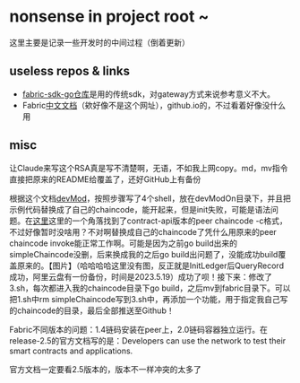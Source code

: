 # nonsense in project root ~
这里主要是记录一些开发时的中间过程（倒着更新）

## useless repos & links
* [fabric-sdk-go仓库](https://github.com/hyperledger/fabric-sdk-go)是用的传统sdk，对gateway方式来说参考意义不大。
* Fabric[中文文档](https://hyperledger.github.io/)（欸好像不是这个网址），github.io的，不过看着好像没什么用

## misc
让Claude来写这个RSA真是写不清楚啊，无语，不如我上网copy。md，mv指令直接把原来的README给覆盖了，还好GitHub上有备份

根据这个文档[devMod](https://hyperledger-fabric.readthedocs.io/en/release-2.5/peer-chaincode-devmode.html)，按照步骤写了4个shell，放在devModOn目录下，并且把示例代码替换成了自己的chaincode，能开起来，但是init失败，可能是语法问题。在[这里](https://hyperledger-fabric.readthedocs.io/en/release-2.5/commands/peerchaincode.html)这里的一个角落找到了contract-api版本的peer chaincode -c格式，不过好像暂时没啥用？不对啊替换成自己的chaincode了凭什么用原来的peer chaincode invoke能正常工作啊。可能是因为之前go build出来的simpleChaincode没删，后来换成我的之后go build出问题了，没能成功build覆盖原来的。【图片】（哈哈哈哈这里没有图，反正就是InitLedger后QueryRecord成功，阿里云盘有一份备份，时间是2023.5.19）成功了呗！接下来：修改了3.sh，每次都进入我的chaincode目录下go build，之后mv到fabric目录下。可以把1.sh中rm simpleChaincode写到3.sh中，再添加一个功能，用于指定我自己写的chaincode的目录，最后全部推送至Github！

Fabric不同版本的问题：1.4链码安装在peer上，2.0链码容器独立运行。在release-2.5的官方文档写的是：Developers can use the network to test their smart contracts and applications.

官方文档一定要看2.5版本的，版本不一样冲突的太多了